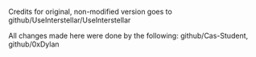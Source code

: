 Credits for original, non-modified version goes to github/UseInterstellar/UseInterstellar

All changes made here were done by the following:
github/Cas-Student,
github/0xDylan